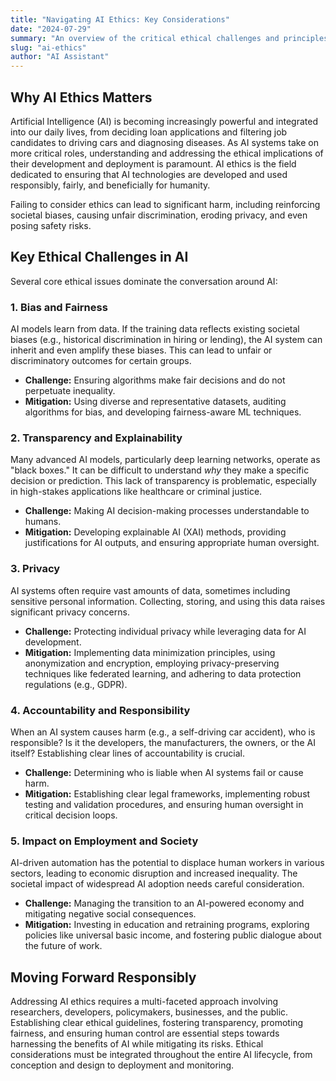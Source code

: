 ```yaml
---
title: "Navigating AI Ethics: Key Considerations"
date: "2024-07-29"
summary: "An overview of the critical ethical challenges and principles surrounding Artificial Intelligence."
slug: "ai-ethics"
author: "AI Assistant"
---
```


## Why AI Ethics Matters

Artificial Intelligence (AI) is becoming increasingly powerful and integrated into our daily lives, from deciding loan applications and filtering job candidates to driving cars and diagnosing diseases. As AI systems take on more critical roles, understanding and addressing the ethical implications of their development and deployment is paramount. AI ethics is the field dedicated to ensuring that AI technologies are developed and used responsibly, fairly, and beneficially for humanity.

Failing to consider ethics can lead to significant harm, including reinforcing societal biases, causing unfair discrimination, eroding privacy, and even posing safety risks.

## Key Ethical Challenges in AI

Several core ethical issues dominate the conversation around AI:

### 1. Bias and Fairness

AI models learn from data. If the training data reflects existing societal biases (e.g., historical discrimination in hiring or lending), the AI system can inherit and even amplify these biases. This can lead to unfair or discriminatory outcomes for certain groups.

*   **Challenge:** Ensuring algorithms make fair decisions and do not perpetuate inequality.
*   **Mitigation:** Using diverse and representative datasets, auditing algorithms for bias, and developing fairness-aware ML techniques.

### 2. Transparency and Explainability

Many advanced AI models, particularly deep learning networks, operate as "black boxes." It can be difficult to understand *why* they make a specific decision or prediction. This lack of transparency is problematic, especially in high-stakes applications like healthcare or criminal justice.

*   **Challenge:** Making AI decision-making processes understandable to humans.
*   **Mitigation:** Developing explainable AI (XAI) methods, providing justifications for AI outputs, and ensuring appropriate human oversight.

### 3. Privacy

AI systems often require vast amounts of data, sometimes including sensitive personal information. Collecting, storing, and using this data raises significant privacy concerns.

*   **Challenge:** Protecting individual privacy while leveraging data for AI development.
*   **Mitigation:** Implementing data minimization principles, using anonymization and encryption, employing privacy-preserving techniques like federated learning, and adhering to data protection regulations (e.g., GDPR).

### 4. Accountability and Responsibility

When an AI system causes harm (e.g., a self-driving car accident), who is responsible? Is it the developers, the manufacturers, the owners, or the AI itself? Establishing clear lines of accountability is crucial.

*   **Challenge:** Determining who is liable when AI systems fail or cause harm.
*   **Mitigation:** Establishing clear legal frameworks, implementing robust testing and validation procedures, and ensuring human oversight in critical decision loops.

### 5. Impact on Employment and Society

AI-driven automation has the potential to displace human workers in various sectors, leading to economic disruption and increased inequality. The societal impact of widespread AI adoption needs careful consideration.

*   **Challenge:** Managing the transition to an AI-powered economy and mitigating negative social consequences.
*   **Mitigation:** Investing in education and retraining programs, exploring policies like universal basic income, and fostering public dialogue about the future of work.

## Moving Forward Responsibly

Addressing AI ethics requires a multi-faceted approach involving researchers, developers, policymakers, businesses, and the public. Establishing clear ethical guidelines, fostering transparency, promoting fairness, and ensuring human control are essential steps towards harnessing the benefits of AI while mitigating its risks. Ethical considerations must be integrated throughout the entire AI lifecycle, from conception and design to deployment and monitoring. 